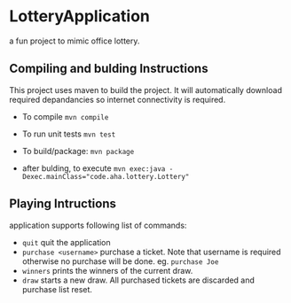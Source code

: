 # LotteryApplication

a fun project to mimic office lottery. 

Compiling and bulding Instructions
----------------------------------
This project uses maven to build the project. It will automatically download required depandancies so internet connectivity is required.

* To compile
`mvn compile `

* To run unit tests
`mvn test`

* To build/package:
`mvn package`

* after bulding, to execute 
`mvn exec:java -Dexec.mainClass="code.aha.lottery.Lottery"`


Playing Intructions
-------------------

application supports following list of commands:

* `quit` quit the application
* `purchase <username>` purchase a ticket. Note that username is required otherwise no purchase will be done. eg. `purchase Joe`
* `winners` prints the winners of the current draw. 
* `draw` starts a new draw. All purchased tickets are discarded and purchase list reset. 

